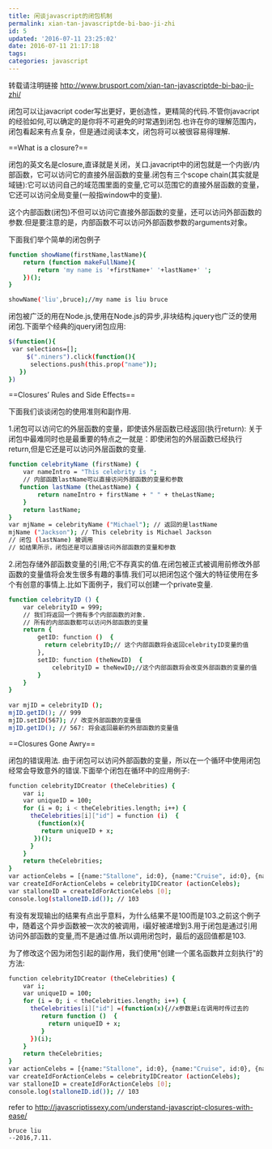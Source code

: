```yaml
---
title: 闲谈javascript的闭包机制
permalink: xian-tan-javascriptde-bi-bao-ji-zhi
id: 5
updated: '2016-07-11 23:25:02'
date: 2016-07-11 21:17:18
tags:
categories: javascript
---
```



转载请注明链接 http://www.brusport.com/xian-tan-javascriptde-bi-bao-ji-zhi/

闭包可以让javacript coder写出更好，更创造性，更精简的代码.不管你javacript的经验如何,可以确定的是你将不可避免的时常遇到闭包.也许在你的理解范围内，闭包看起来有点复杂，但是通过阅读本文，闭包将可以被很容易得理解.

==What is a closure?==

闭包的英文名是closure,直译就是关闭，关口.javacript中的闭包就是一个内嵌/内部函数，它可以访问它的直接外层函数的变量.闭包有三个scope chain(其实就是域链):它可以访问自己的域范围里面的变量,它可以范围它的直接外层函数的变量，它还可以访问全局变量(一般指window中的变量).

这个内部函数(闭包)不但可以访问它直接外部函数的变量，还可以访问外部函数的参数.但是要注意的是，内部函数不可以访问外部函数参数的arguments对象。

下面我们举个简单的闭包例子
``` bash
function showName(firstName,lastName){
	return (function makeFullName){
		return 'my name is '+firstName+' '+lastName+' ';
	})();
}

showName('liu',bruce);//my name is liu bruce
```
闭包被广泛的用在Node.js,使用在Node.js的异步,非块结构.jquery也广泛的使用闭包.下面举个经典的jquery闭包应用:
``` bash
$(function(){
 var selections=[];
     $(".niners").click(function(){
      selections.push(this.prop("name"));
   })
})

```
<!--more-->

==Closures’ Rules and Side Effects==

下面我们谈谈闭包的使用准则和副作用.

1.闭包可以访问它的外层函数的变量，即使该外层函数已经返回(执行return):
  关于闭包中最难同时也是最重要的特点之一就是：即使闭包的外层函数已经执行return,但是它还是可以访问外层函数的变量.

``` bash
function celebrityName (firstName) {
    var nameIntro = "This celebrity is ";
    // 内部函数lastName可以直接访问外部函数的变量和参数
   function lastName (theLastName) {
        return nameIntro + firstName + " " + theLastName;
    }
    return lastName;
}
var mjName = celebrityName ("Michael"); // 返回的是lastName
mjName ("Jackson"); // This celebrity is Michael Jackson
// 闭包 (lastName) 被调用
// 如结果所示，闭包还是可以直接访问外部函数的变量和参数
```

2.闭包存储外部函数变量的引用;它不存真实的值.在闭包被正式被调用前修改外部函数的变量值将会发生很多有趣的事情.我们可以把闭包这个强大的特征使用在多个有创意的事情上.比如下面例子，我们可以创建一个private变量.
``` bash
function celebrityID () {
    var celebrityID = 999;
    // 我们将返回一个拥有多个内部函数的对象.
    // 所有的内部函数都可以访问外部函数的变量
    return {
        getID: function ()  {
          return celebrityID;// 这个内部函数将会返回celebrityID变量的值​
        },
        setID: function (theNewID)  {
            celebrityID = theNewID;//这个内部函数将会改变外部函数的变量的值
        }
    }
}
​
​var mjID = celebrityID ();
mjID.getID(); // 999​
mjID.setID(567); // 改变外部函数的变量值
mjID.getID(); // 567: 将会返回最新的外部函数的变量值
```

==Closures Gone Awry==

闭包的错误用法.
由于闭包可以访问外部函数的变量，所以在一个循环中使用闭包经常会导致意外的错误.下面举个闭包在循环中的应用例子:
``` bash
​function celebrityIDCreator (theCelebrities) {
    var i;
    var uniqueID = 100;
    for (i = 0; i < theCelebrities.length; i++) {
      theCelebrities[i]["id"] = function (i)  {
        (function(x){
         return uniqueID + x;
       })();
      }
    }
    return theCelebrities;
}
​var actionCelebs = [{name:"Stallone", id:0}, {name:"Cruise", id:0}, {name:"Willis", id:0}];
​var createIdForActionCelebs = celebrityIDCreator (actionCelebs);
​var stalloneID = createIdForActionCelebs [0];
console.log(stalloneID.id()); // 103
```
有没有发现输出的结果有点出乎意料，为什么结果不是100而是103.之前这个例子中，随着这个异步函数被一次次的被调用，i最好被递增到3.用于闭包是通过引用访问外部函数的变量,而不是通过值.所以调用闭包时，最后的返回值都是103.

为了修改这个因为闭包引起的副作用，我们使用"创建一个匿名函数并立刻执行"的方法:
``` bash
​function celebrityIDCreator (theCelebrities) {
    var i;
    var uniqueID = 100;
    for (i = 0; i < theCelebrities.length; i++) {
      theCelebrities[i]["id"] =(function(x){//x参数是i在调用时传过去的
         return function ()  {
           return uniqueID + x;
         }
      })(i);
    }
    return theCelebrities;
}
​var actionCelebs = [{name:"Stallone", id:0}, {name:"Cruise", id:0}, {name:"Willis", id:0}];
​var createIdForActionCelebs = celebrityIDCreator (actionCelebs);
​var stalloneID = createIdForActionCelebs [0];
console.log(stalloneID.id()); // 103
```

refer to http://javascriptissexy.com/understand-javascript-closures-with-ease/


```
bruce liu                                                                --2016,7.11.
```



